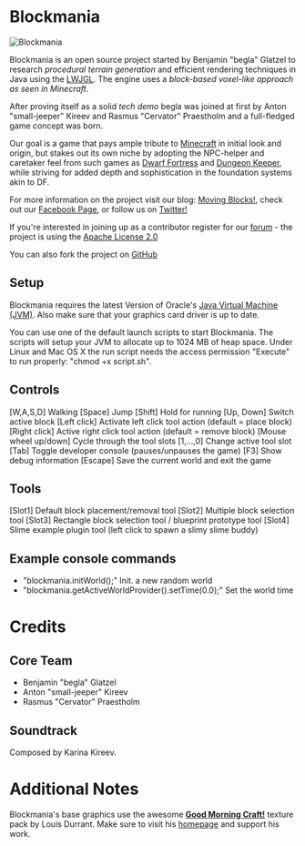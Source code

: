 Blockmania
==========

![Blockmania](http://blog.movingblocks.net/wp-content/uploads/Blockmania030911-1.png "Blockmania")

Blockmania is an open source project started by Benjamin "begla" Glatzel to research *procedural terrain generation* and efficient rendering techniques in Java using the [LWJGL](http://lwjgl.org). The engine uses a *block-based voxel-like approach as seen in Minecraft*.

After proving itself as a solid *tech demo* begla was joined at first by Anton "small-jeeper" Kireev and Rasmus "Cervator" Praestholm and a full-fledged game concept was born.

Our goal is a game that pays ample tribute to [Minecraft](http://www.minecraft.net) in initial look and origin, but stakes out its own niche by adopting the NPC-helper and caretaker feel from such games as [Dwarf Fortress](http://www.bay12games.com/dwarves) and [Dungeon Keeper](http://en.wikipedia.org/wiki/Dungeon_Keeper), while striving for added depth and sophistication in the foundation systems akin to DF.

For more information on the project visit our blog: [Moving Blocks!](http://blog.movingblocks.net), check out our [Facebook Page](http://www.facebook.com/pages/Blockmania/248329655219905), or follow us on [Twitter!](http://twitter.com/#!/Blockmania)

If you're interested in joining up as a contributor register for our [forum](http://board.movingblocks.net) - the project is using the [Apache License 2.0](http://www.apache.org/licenses/LICENSE-2.0.html)

You can also fork the project on [GitHub](https://github.com/begla/Blockmania)

Setup
-----

Blockmania requires the latest Version of Oracle's [Java Virtual Machine (JVM)](http://www.java.com/de/download/). Also make sure that your graphics card driver is up to date.

You can use one of the default launch scripts to start Blockmania. The scripts will setup your JVM to allocate up to 1024 MB of heap space. Under Linux and Mac OS X the run script needs the access permission "Execute" to run properly: "chmod +x script.sh".

Controls
--------

[W,A,S,D]               Walking
[Space]                 Jump
[Shift]                 Hold for running
[Up, Down]              Switch active block
[Left click]            Activate left click tool action (default = place block)
[Right click]           Active right click tool action (default = remove block)
[Mouse wheel up/down]   Cycle through the tool slots
[1,...,0]               Change active tool slot
[Tab]                   Toggle developer console (pauses/unpauses the game)
[F3]                    Show debug information
[Escape]                Save the current world and exit the game

Tools
-----
[Slot1] Default block placement/removal tool
[Slot2] Multiple block selection tool
[Slot3] Rectangle block selection tool / blueprint prototype tool
[Slot4] Slime example plugin tool (left click to spawn a slimy slime buddy)

Example console commands
------------------------

* "blockmania.initWorld();"                               Init. a new random world
* "blockmania.getActiveWorldProvider().setTime(0.0);"     Set the world time

Credits
=======

Core Team
---------

* Benjamin "begla" Glatzel
* Anton "small-jeeper" Kireev
* Rasmus "Cervator" Praestholm

Soundtrack
----------

Composed by Karina Kireev.

Additional Notes
================

Blockmania's base graphics use the awesome <strong><a href="http://www.carrotcakestudios.co.uk/gmcraft/">Good Morning Craft!</a></strong> texture pack by Louis Durrant. Make sure to visit his <a href="http://www.carrotcakestudios.co.uk/">homepage</a> and support his work.
